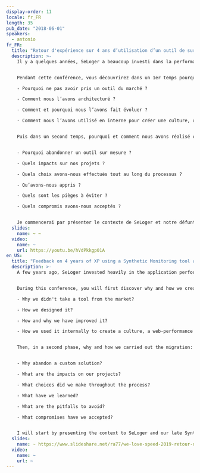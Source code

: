 ```yaml
---
display-order: 11
locale: fr_FR
length: 35
pub_date: "2018-06-01"
speakers:
  - antonio
fr_FR:
  title: "Retour d'expérience sur 4 ans d’utilisation d’un outil de surveillance synthétique chez SeLoger"
  description: >-
    Il y a quelques années, SeLoger a beaucoup investi dans la performance applicative de ses sites Web. Cela s'est concrétisé par la création de postes, l'achat d'outils et la création d'un outil de Synthetic Monitoring basé sur WebPageTest. Aujourd'hui nous avons migré ce dernier sur un outil du marché.


    Pendant cette conférence, vous découvrirez dans un 1er temps pourquoi et comment nous avons créé un outil de Synthetic Monitoring. Nous répondrons aux questions suivantes.

    - Pourquoi ne pas avoir pris un outil du marché ?

    - Comment nous l’avons architecturé ?

    - Comment et pourquoi nous l’avons fait évoluer ?

    - Comment nous l’avons utilisé en interne pour créer une culture, un référentiel orienté Web Performance ?


    Puis dans un second temps, pourquoi et comment nous avons réalisé cette migration :


    - Pourquoi abandonner un outil sur mesure ?

    - Quels impacts sur nos projets ?

    - Quels choix avons-nous effectués tout au long du processus ?

    - Qu’avons-nous appris ?

    - Quels sont les pièges à éviter ?

    - Quels compromis avons-nous acceptés ?


    Je commencerai par présenter le contexte de SeLoger et notre défunt outil de Synthetic Monitoring. Puis nous déroulerons le processus de sélection que nous avons mis en place.
  slides:
    name: ~ ~
  video:
    name: ~
    url: https://youtu.be/hVdPkkgp01A
en_US:
  title: "Feedback on 4 years of XP using a Synthetic Monitoring tool at SeLoger"
  description: >-
    A few years ago, SeLoger invested heavily in the application performance of its websites. This resulted in jobs creation, the tools purchasing and the creation of an custom-made Synthetic Monitoring solution based on WebPageTest. Today we have migrated to a commercial product.


    During this conference, you will first discover why and how we created a Synthetic Monitoring solution by ourselves. We will answer the following questions.

    - Why we didn't take a tool from the market?

    - How we designed it?

    - How and why we have improved it?

    - How we used it internally to create a culture, a web-performance oriented standard?


    Then, in a second phase, why and how we carried out the migration:


    - Why abandon a custom solution?

    - What are the impacts on our projects?

    - What choices did we make throughout the process?

    - What have we learned?

    - What are the pitfalls to avoid?

    - What compromises have we accepted?


    I will start by presenting the context to SeLoger and our late Synthetic Monitoring solution. Then we will proceed with the selection process we have put in place.
  slides:
    name: ~ https://www.slideshare.net/ra77/we-love-speed-2019-retour-dexprience-sur-4-ans-dutilisation-dun-outil-de-surveillance-synthtique-chez-seloger
  video:
    name: ~
    url: ~
---
```


